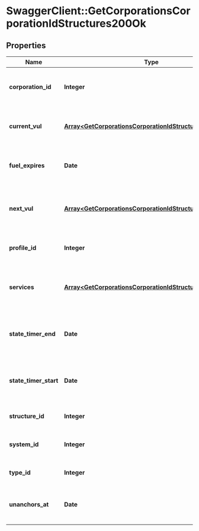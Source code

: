 # SwaggerClient::GetCorporationsCorporationIdStructures200Ok

## Properties
Name | Type | Description | Notes
------------ | ------------- | ------------- | -------------
**corporation_id** | **Integer** | ID of the corporation that owns the structure | 
**current_vul** | [**Array&lt;GetCorporationsCorporationIdStructuresCurrentVul&gt;**](GetCorporationsCorporationIdStructuresCurrentVul.md) | This week&#39;s vulnerability windows, Monday is day 0 | 
**fuel_expires** | **Date** | Date on which the structure will run out of fuel | [optional] 
**next_vul** | [**Array&lt;GetCorporationsCorporationIdStructuresNextVul&gt;**](GetCorporationsCorporationIdStructuresNextVul.md) | Next week&#39;s vulnerability windows, Monday is day 0 | 
**profile_id** | **Integer** | The id of the ACL profile for this citadel | 
**services** | [**Array&lt;GetCorporationsCorporationIdStructuresService&gt;**](GetCorporationsCorporationIdStructuresService.md) | Contains a list of service upgrades, and their state | [optional] 
**state_timer_end** | **Date** | Date at which the structure will move to it&#39;s next state | [optional] 
**state_timer_start** | **Date** | Date at which the structure entered it&#39;s current state | [optional] 
**structure_id** | **Integer** | The Item ID of the structure | 
**system_id** | **Integer** | The solar system the structure is in | 
**type_id** | **Integer** | The type id of the structure | 
**unanchors_at** | **Date** | Date at which the structure will unanchor | [optional] 


